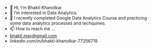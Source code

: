 - 👋 Hi, I’m Bhakti Khanolkar
- 👀 I’m interested in Data Analytics.
- 🌱 I recently completed Google Data Analytics Course and practicing some data analytics processes and techquines.
- 📫 How to reach me ...
-   bhakti.may@gmail.com
-   linkedin.com/in/bhakti-khanolkar-77256719

<!---
BhaktiKhanolkar/BhaktiKhanolkar is a ✨ special ✨ repository because its `README.md` (this file) appears on your GitHub profile.
You can click the Preview link to take a look at your changes.
--->
